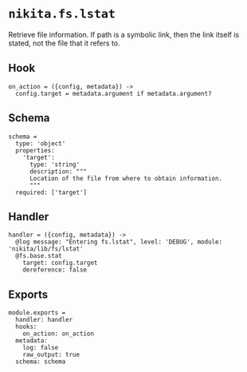 
# `nikita.fs.lstat`

Retrieve file information. If path is a symbolic link, then the link itself is
stated, not the file that it refers to.

## Hook

    on_action = ({config, metadata}) ->
      config.target = metadata.argument if metadata.argument?

## Schema

    schema =
      type: 'object'
      properties:
        'target':
          type: 'string'
          description: """
          Location of the file from where to obtain information.
          """
      required: ['target']

## Handler

    handler = ({config, metadata}) ->
      @log message: "Entering fs.lstat", level: 'DEBUG', module: 'nikita/lib/fs/lstat'
      @fs.base.stat
        target: config.target
        dereference: false

## Exports

    module.exports =
      handler: handler
      hooks:
        on_action: on_action
      metadata:
        log: false
        raw_output: true
      schema: schema
